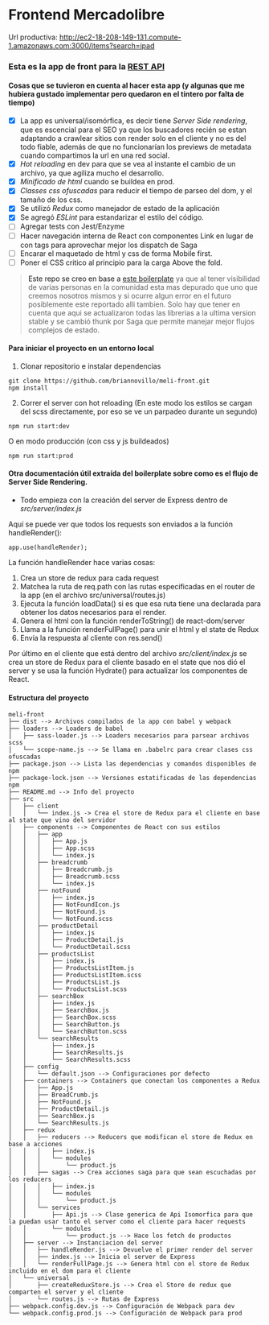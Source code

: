 # Frontend Mercadolibre

Url productiva: http://ec2-18-208-149-131.compute-1.amazonaws.com:3000/items?search=ipad

### Esta es la app de front para la [REST API](https://github.com/briannovillo/meli-api/)

#### Cosas que se tuvieron en cuenta al hacer esta app (y algunas que me hubiera gustado implementar pero quedaron en el tintero por falta de tiempo)

- [x] La app es universal/isomórfica, es decir tiene *Server Side rendering*, que es escencial para el SEO ya que los buscadores recién se estan adaptando a crawlear sitios con render solo en el cliente y no es del todo fiable, además de que no funcionarían los previews de metadata cuando compartimos la url en una red social.
- [x] *Hot reloading* en dev para que se vea al instante el cambio de un archivo, ya que agiliza mucho el desarrollo.
- [x] *Minificado de html* cuando se buildea en prod.
- [x] *Classes css ofuscadas* para reducir el tiempo de parseo del dom, y el tamaño de los css.
- [x] Se utilizó *Redux* como manejador de estado de la aplicación
- [x] Se agregó *ESLint* para estandarizar el estilo del código.
- [ ] Agregar tests con Jest/Enzyme
- [ ] Hacer navegación interna de React con componentes Link en lugar de con tags <a> para aprovechar mejor los dispatch de Saga
- [ ] Encarar el maquetado de html y css de forma Mobile first.
- [ ] Poner el CSS critico al principio para la carga Above the fold.

> Este repo se creo en base a [este boilerplate](https://github.com/william-woodhead/simple-universal-react-redux) ya que al tener visibilidad de varias personas en la comunidad esta mas depurado que uno que creemos nosotros mismos y si ocurre algun error en el futuro posiblemente este reportado alli tambien. Solo hay que tener en cuenta que aqui se actualizaron todas las librerias a la ultima version stable y se cambió thunk por Saga que permite manejar mejor flujos complejos de estado.

#### Para iniciar el proyecto en un entorno local

1. Clonar repositorio e instalar dependencias
```
git clone https://github.com/briannovillo/meli-front.git
npm install
```

2. Correr el server con hot reloading (En este modo los estilos se cargan del scss directamente, por eso se ve un parpadeo durante un segundo) 
```
npm run start:dev
```

O en modo producción (con css y js buildeados)
```
npm run start:prod
```

#### Otra documentación útil extraída del boilerplate sobre como es el flujo de Server Side Rendering.

* Todo empieza con la creación del server de Express dentro de *src/server/index.js*

Aquí se puede ver que todos los requests son enviados a la función handleRender():
```
app.use(handleRender);
```

La función handleRender hace varias cosas:

1. Crea un store de redux para cada request
2. Matchea la ruta de req.path con las rutas especificadas en el router de la app (en el archivo src/universal/routes.js)
3. Ejecuta la función loadData() si es que esa ruta tiene una declarada para obtener los datos necesarios para el render.
4. Genera el html con la función renderToString() de react-dom/server
5. Llama a la función renderFullPage() para unir el html y el state de Redux
6. Envía la respuesta al cliente con res.send()

Por último en el cliente que está dentro del archivo *src/client/index.js* se crea un store de Redux para el cliente basado en el state que nos dió el server y se usa la función Hydrate() para actualizar los componentes de React.

#### Estructura del proyecto

```
meli-front
├── dist --> Archivos compilados de la app con babel y webpack
├── loaders --> Loaders de babel
│   ├── sass-loader.js --> Loaders necesarios para parsear archivos scss
│   └── scope-name.js --> Se llama en .babelrc para crear clases css ofuscadas
├── package.json --> Lista las dependencias y comandos disponibles de npm
├── package-lock.json --> Versiones estatificadas de las dependencias npm
├── README.md --> Info del proyecto
├── src
│   ├── client
│   │   └── index.js -> Crea el store de Redux para el cliente en base al state que vino del servidor
│   ├── components --> Componentes de React con sus estilos
│   │   ├── app
│   │   │   ├── App.js
│   │   │   ├── App.scss
│   │   │   └── index.js
│   │   ├── breadcrumb
│   │   │   ├── Breadcrumb.js
│   │   │   ├── Breadcrumb.scss
│   │   │   └── index.js
│   │   ├── notFound
│   │   │   ├── index.js
│   │   │   ├── NotFoundIcon.js
│   │   │   ├── NotFound.js
│   │   │   └── NotFound.scss
│   │   ├── productDetail
│   │   │   ├── index.js
│   │   │   ├── ProductDetail.js
│   │   │   └── ProductDetail.scss
│   │   ├── productsList
│   │   │   ├── index.js
│   │   │   ├── ProductsListItem.js
│   │   │   ├── ProductsListItem.scss
│   │   │   ├── ProductsList.js
│   │   │   └── ProductsList.scss
│   │   ├── searchBox
│   │   │   ├── index.js
│   │   │   ├── SearchBox.js
│   │   │   ├── SearchBox.scss
│   │   │   ├── SearchButton.js
│   │   │   └── SearchButton.scss
│   │   └── searchResults
│   │       ├── index.js
│   │       ├── SearchResults.js
│   │       └── SearchResults.scss
│   ├── config
│   │   └── default.json --> Configuraciones por defecto
│   ├── containers --> Containers que conectan los componentes a Redux
│   │   ├── App.js
│   │   ├── BreadCrumb.js
│   │   ├── NotFound.js
│   │   ├── ProductDetail.js
│   │   ├── SearchBox.js
│   │   └── SearchResults.js
│   ├── redux
│   │   ├── reducers --> Reducers que modifican el store de Redux en base a acciones
│   │   │   ├── index.js
│   │   │   └── modules
│   │   │       └── product.js
│   │   ├── sagas --> Crea acciones saga para que sean escuchadas por los reducers
│   │   │   ├── index.js
│   │   │   └── modules
│   │   │       └── product.js
│   │   └── services
│   │       ├── Api.js --> Clase generica de Api Isomorfica para que la puedan usar tanto el server como el cliente para hacer requests
│   │       └── modules
│   │           └── product.js --> Hace los fetch de productos
│   ├── server --> Instanciacion del server
│   │   ├── handleRender.js --> Devuelve el primer render del server
│   │   ├── index.js --> Inicia el server de Express
│   │   └── renderFullPage.js --> Genera html con el store de Redux incluido en el dom para el cliente
│   └── universal
│       ├── createReduxStore.js --> Crea el Store de redux que comparten el server y el cliente
│       └── routes.js --> Rutas de Express
├── webpack.config.dev.js --> Configuración de Webpack para dev
└── webpack.config.prod.js --> Configuración de Webpack para prod
```
